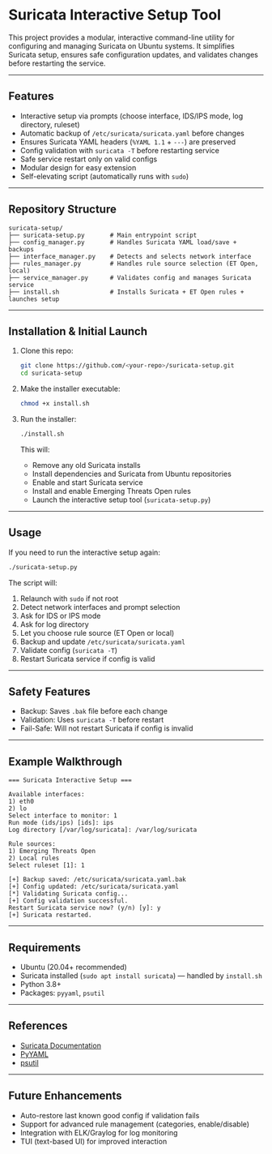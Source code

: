 # Suricata Interactive Setup Tool

This project provides a modular, interactive command-line utility for configuring and managing Suricata on Ubuntu systems. It simplifies Suricata setup, ensures safe configuration updates, and validates changes before restarting the service.

---

## Features

* Interactive setup via prompts (choose interface, IDS/IPS mode, log directory, ruleset)
* Automatic backup of `/etc/suricata/suricata.yaml` before changes
* Ensures Suricata YAML headers (`%YAML 1.1` + `---`) are preserved
* Config validation with `suricata -T` before restarting service
* Safe service restart only on valid configs
* Modular design for easy extension
* Self-elevating script (automatically runs with `sudo`)

---

## Repository Structure

```
suricata-setup/
├── suricata-setup.py       # Main entrypoint script
├── config_manager.py       # Handles Suricata YAML load/save + backups
├── interface_manager.py    # Detects and selects network interface
├── rules_manager.py        # Handles rule source selection (ET Open, local)
├── service_manager.py      # Validates config and manages Suricata service
├── install.sh              # Installs Suricata + ET Open rules + launches setup
```

---

## Installation & Initial Launch

1. Clone this repo:

   ```bash
   git clone https://github.com/<your-repo>/suricata-setup.git
   cd suricata-setup
   ```

2. Make the installer executable:

   ```bash
   chmod +x install.sh
   ```

3. Run the installer:

   ```bash
   ./install.sh
   ```

   This will:

   * Remove any old Suricata installs
   * Install dependencies and Suricata from Ubuntu repositories
   * Enable and start Suricata service
   * Install and enable Emerging Threats Open rules
   * Launch the interactive setup tool (`suricata-setup.py`)

---

## Usage

If you need to run the interactive setup again:

```bash
./suricata-setup.py
```

The script will:

1. Relaunch with `sudo` if not root
2. Detect network interfaces and prompt selection
3. Ask for IDS or IPS mode
4. Ask for log directory
5. Let you choose rule source (ET Open or local)
6. Backup and update `/etc/suricata/suricata.yaml`
7. Validate config (`suricata -T`)
8. Restart Suricata service if config is valid

---

## Safety Features

* Backup: Saves `.bak` file before each change
* Validation: Uses `suricata -T` before restart
* Fail-Safe: Will not restart Suricata if config is invalid

---

## Example Walkthrough

```
=== Suricata Interactive Setup ===

Available interfaces:
1) eth0
2) lo
Select interface to monitor: 1
Run mode (ids/ips) [ids]: ips
Log directory [/var/log/suricata]: /var/log/suricata

Rule sources:
1) Emerging Threats Open
2) Local rules
Select ruleset [1]: 1

[+] Backup saved: /etc/suricata/suricata.yaml.bak
[+] Config updated: /etc/suricata/suricata.yaml
[*] Validating Suricata config...
[+] Config validation successful.
Restart Suricata service now? (y/n) [y]: y
[+] Suricata restarted.
```

---

## Requirements

* Ubuntu (20.04+ recommended)
* Suricata installed (`sudo apt install suricata`) — handled by `install.sh`
* Python 3.8+
* Packages: `pyyaml`, `psutil`

---

## References

* [Suricata Documentation](https://suricata.io/documentation/)
* [PyYAML](https://pyyaml.org/)
* [psutil](https://github.com/giampaolo/psutil)

---

## Future Enhancements

* Auto-restore last known good config if validation fails
* Support for advanced rule management (categories, enable/disable)
* Integration with ELK/Graylog for log monitoring
* TUI (text-based UI) for improved interaction
